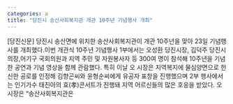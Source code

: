 ```yaml
---
categories: a
title: "당진시 송산사회복지관 개관 10주년 기념행사 개최"
---
```

[당진신문] 당진시 송산면에 위치한 송산사회복지관이 개관 10주년을 맞아 23일 기념행사를 개최했다.이번 개관식 10주년 기념행사 1부에서는 오성환 당진시장, 김덕주 당진시의장,어기구 국회의원과 지역 주민 및 자원봉사자 등 300여 명이 참석해 10주년을 기념한 공연과 기념 영상을 함께 관람했다. 특히 이날 오 시장은 지역복지에 물심양면으로 헌신한 공로를 인정해 김향곤씨와 윤형순씨에게 유공자 표창을 진행했으며 2부 행사에서는 인기가수 태진아의 효(孝)콘서트가 진행돼 지역 어르신들의 많은 호응을 받았다. 오 시장은 “송산사회복지관은
